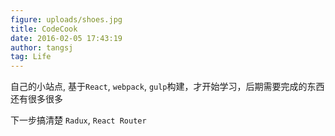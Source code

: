 ```yaml
---
figure: uploads/shoes.jpg
title: CodeCook
date: 2016-02-05 17:43:19
author: tangsj
tag: Life
---
```


自己的小站点, 基于`React`, `webpack`, `gulp`构建，才开始学习，后期需要完成的东西还有很多很多

下一步搞清楚  `Radux`, `React Router`
